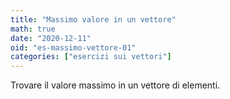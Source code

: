 ```yaml
---
title: "Massimo valore in un vettore"
math: true
date: "2020-12-11"
oid: "es-massimo-vettore-01"
categories: ["esercizi sui vettori"]
---
```


Trovare il valore massimo in un vettore di elementi.